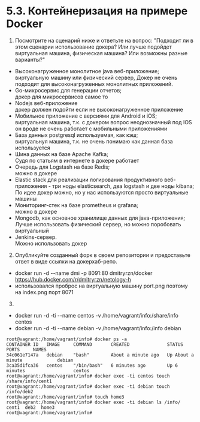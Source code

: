 # 5.3. Контейнеризация на примере Docker

1. Посмотрите на сценарий ниже и ответьте на вопрос: "Подходит ли в этом сценарии использование докера? Или лучше подойдет виртуальная машина, физическая машина? Или возможны разные варианты?"

* Высоконагруженное монолитное java веб-приложение;  
виртуальную машину или физический сервер, Докер не очень подходит для высоконагруженных монолитных приложений.
* Go-микросервис для генерации отчетов;  
докер для микросервисов самое то
* Nodejs веб-приложение  
докер должен подойти если не высоконагруженное приложение
* Мобильное приложение c версиями для Android и iOS;  
виртуальная машина, т.к. с докером вопрос неоднозначный под IOS он вроде не очень работает с мобильными приложениями
* База данных postgresql используемая, как кэш;  
виртуальнуя машина, т.к. не очень понимаю как данная база используется
* Шина данных на базе Apache Kafka;  
Cудя по статьям в интернете в докере работает
* Очередь для Logstash на базе Redis;  
можно в докере
* Elastic stack для реализации логирования продуктивного веб-приложения - три ноды elasticsearch, два logstash и две ноды kibana;  
По идее докер можно, но у нас используются просто виртуальные машины
* Мониторинг-стек на базе prometheus и grafana;  
можно в докере
* Mongodb, как основное хранилище данных для java-приложения;  
Лучше использовать физический сервер, но можно поробовать виртуальный
* Jenkins-сервер.  
Можно использовать докер

2. Опубликуйте созданный форк в своем репозитории и предоставьте ответ в виде ссылки на докерхаб-репо.
 
* docker run -d --name dmi -p 8091:80 dmitryrzn/docker
https://hub.docker.com/r/dmitryrzn/netology-h
* использовался проброс на виртуальную машину port.png поэтому на index.png порт 8071

3. 

* docker run -d -ti --name centos -v /home/vagrant/info:/share/info centos
* docker run -d -ti --name debian -v /home/vagrant/info:/info debian
```
root@vagrant:/home/vagrant/info# docker ps -a
CONTAINER ID   IMAGE     COMMAND       CREATED              STATUS              PORTS     NAMES
34c061e7147a   debian    "bash"        About a minute ago   Up About a minute             debian
3ca35d1fca36   centos    "/bin/bash"   6 minutes ago        Up 6 minutes                  centos
root@vagrant:/home/vagrant/info# docker exec -ti centos touch /share/info/cent1
root@vagrant:/home/vagrant/info# docker exec -ti debian touch /info/deb2
root@vagrant:/home/vagrant/info# touch home3
root@vagrant:/home/vagrant/info# docker exec -ti debian ls /info/
cent1  deb2  home3
root@vagrant:/home/vagrant/info#
```
